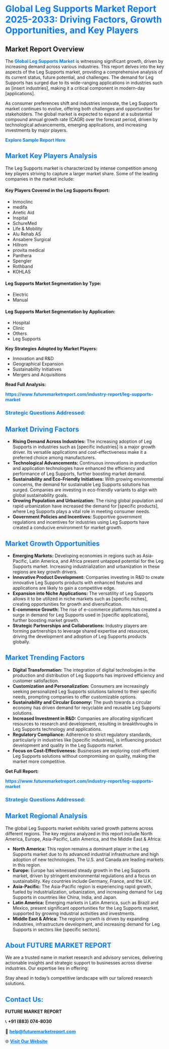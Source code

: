 <h1 style="color: #007BFF;">Global Leg Supports Market Report 2025-2033: Driving Factors, Growth Opportunities, and Key Players</h1>

<section id="overview">
<h2>Market Report Overview</h2>
<p>The <a href="https://www.futuremarketreport.com/industry-report/leg-supports-market" style="color: #007BFF; text-decoration: none;"><strong>Global Leg Supports Market</strong></a> is witnessing significant growth, driven by increasing demand across various industries. This report delves into the key aspects of the Leg Supports market, providing a comprehensive analysis of its current status, future potential, and challenges. The demand for Leg Supports has surged due to its wide-ranging applications in industries such as [insert industries], making it a critical component in modern-day [applications].</p>
<p>As consumer preferences shift and industries innovate, the Leg Supports market continues to evolve, offering both challenges and opportunities for stakeholders. The global market is expected to expand at a substantial compound annual growth rate (CAGR) over the forecast period, driven by technological advancements, emerging applications, and increasing investments by major players.</p>
</section>

<section id="overview">
<p><a href="https://www.futuremarketreport.com/request-sample/reportId=123465" style="color: #007BFF; text-decoration: none;"><strong>Explore Sample Report Here</strong></a></p>
</section>

<section id="key-players">
<h2 style="color: #007BFF;">Market Key Players Analysis</h2>
<p>The Leg Supports market is characterized by intense competition among key players striving to capture a larger market share. Some of the leading companies in the market include:</p>
<h4>Key Players Covered in the Leg Supports Report:</h4>
<ul><li>Inmoclinc</li><li>medifa</li><li>Anetic Aid</li><li>Inspital</li><li>SchureMed</li><li>Life &amp; Mobility</li><li>Alu Rehab AS</li><li>Ansabere Surgical</li><li>Hillrom</li><li>provita medical</li><li>Panthera</li><li>Spengler</li><li>Rothband</li><li>KOHLAS</li></ul>
<h4>Leg Supports Market Segmentation by Type:</h4>
<ul><li>Electric</li><li>Manual</li></ul>

<h4>Leg Supports Market Segmentation by Application:</h4>
<ul><li>Hospital</li><li>Clinic</li><li>Others</li><li>Leg Supports</li></ul>
<p><strong>Key Strategies Adopted by Market Players:</strong></p>
<ul>
<li>Innovation and R&D</li>
<li>Geographical Expansion</li>
<li>Sustainability Initiatives</li>
<li>Mergers and Acquisitions</li>
</ul>
</section>

<section>
<p><strong>Read Full Analysis: </strong></p><a href="https://www.futuremarketreport.com/industry-report/leg-supports-market" style="color: #007BFF; text-decoration: none;"><strong>https://www.futuremarketreport.com/industry-report/leg-supports-market</strong></a>
<h3 style="color: #007BFF;">Strategic Questions Addressed:</h3>
</section>

<section id="driving-factors">
<h2 style="color: #007BFF;">Market Driving Factors</h2>
<ul>
<li><strong>Rising Demand Across Industries:</strong> The increasing adoption of Leg Supports in industries such as [specific industries] is a major growth driver. Its versatile applications and cost-effectiveness make it a preferred choice among manufacturers.</li>
<li><strong>Technological Advancements:</strong> Continuous innovations in production and application technologies have enhanced the efficiency and performance of Leg Supports, further boosting market demand.</li>
<li><strong>Sustainability and Eco-Friendly Initiatives:</strong> With growing environmental concerns, the demand for sustainable Leg Supports solutions has surged. Companies are investing in eco-friendly variants to align with global sustainability goals.</li>
<li><strong>Growing Population and Urbanization:</strong> The rising global population and rapid urbanization have increased the demand for [specific products], where Leg Supports plays a vital role in meeting consumer needs.</li>
<li><strong>Government Policies and Incentives:</strong> Supportive government regulations and incentives for industries using Leg Supports have created a conducive environment for market growth.</li>
</ul>
</section>

<section id="growth-opportunities">
<h2 style="color: #007BFF;">Market Growth Opportunities</h2>
<ul>
<li><strong>Emerging Markets:</strong> Developing economies in regions such as Asia-Pacific, Latin America, and Africa present untapped potential for the Leg Supports market. Increasing industrialization and urbanization in these regions are key growth drivers.</li>
<li><strong>Innovative Product Development:</strong> Companies investing in R&D to create innovative Leg Supports products with enhanced features and applications are likely to gain a competitive edge.</li>
<li><strong>Expansion into Niche Applications:</strong> The versatility of Leg Supports allows it to be utilized in niche markets such as [specific niches], creating opportunities for growth and diversification.</li>
<li><strong>E-commerce Growth:</strong> The rise of e-commerce platforms has created a surge in demand for Leg Supports used in [specific applications], further boosting market growth.</li>
<li><strong>Strategic Partnerships and Collaborations:</strong> Industry players are forming partnerships to leverage shared expertise and resources, driving the development and adoption of Leg Supports products globally.</li>
</ul>
</section>

<section id="trending-factors">
<h2 style="color: #007BFF;">Market Trending Factors</h2>
<ul>
<li><strong>Digital Transformation:</strong> The integration of digital technologies in the production and distribution of Leg Supports has improved efficiency and customer satisfaction.</li>
<li><strong>Customization and Personalization:</strong> Consumers are increasingly seeking personalized Leg Supports solutions tailored to their specific needs, prompting companies to offer customizable options.</li>
<li><strong>Sustainability and Circular Economy:</strong> The push towards a circular economy has driven demand for recyclable and reusable Leg Supports solutions.</li>
<li><strong>Increased Investment in R&D:</strong> Companies are allocating significant resources to research and development, resulting in breakthroughs in Leg Supports technology and applications.</li>
<li><strong>Regulatory Compliance:</strong> Adherence to strict regulatory standards, particularly in industries like [specific industries], is influencing product development and quality in the Leg Supports market.</li>
<li><strong>Focus on Cost-Effectiveness:</strong> Businesses are exploring cost-efficient Leg Supports solutions without compromising on quality, making the market more competitive.</li>
</ul>
</section>

<section>
<p><strong>Get Full Report: </strong></p><a href="https://www.futuremarketreport.com/industry-report/leg-supports-market" style="color: #007BFF; text-decoration: none;"><strong>https://www.futuremarketreport.com/industry-report/leg-supports-market</strong></a>
<h3 style="color: #007BFF;">Strategic Questions Addressed:</h3>
</section>


<section id="regional-analysis">
<h2 style="color: #007BFF;">Market Regional Analysis</h2>
<p>The global Leg Supports market exhibits varied growth patterns across different regions. The key regions analyzed in this report include North America, Europe, Asia-Pacific, Latin America, and the Middle East & Africa:</p>
<ul>
<li><strong>North America:</strong> This region remains a dominant player in the Leg Supports market due to its advanced industrial infrastructure and high adoption of new technologies. The U.S. and Canada are leading markets in this region.</li>
<li><strong>Europe:</strong> Europe has witnessed steady growth in the Leg Supports market, driven by stringent environmental regulations and a focus on sustainability. Key countries include Germany, France, and the U.K.</li>
<li><strong>Asia-Pacific:</strong> The Asia-Pacific region is experiencing rapid growth, fueled by industrialization, urbanization, and increasing demand for Leg Supports in countries like China, India, and Japan.</li>
<li><strong>Latin America:</strong> Emerging markets in Latin America, such as Brazil and Mexico, present significant opportunities for the Leg Supports market, supported by growing industrial activities and investments.</li>
<li><strong>Middle East & Africa:</strong> The region’s growth is driven by expanding industries, infrastructure development, and increasing demand for Leg Supports in sectors like [specific sectors].</li>
</ul>
</section>

<footer>
<h2 style="color: #007BFF;">About FUTURE MARKET REPORT</h2>
<p>We are a trusted name in market research and advisory services, delivering actionable insights and strategic support to businesses across diverse industries. Our expertise lies in offering:</p>

<p>Stay ahead in today’s competitive landscape with our tailored research solutions.</p>

<h2 style="color: #007BFF;">Contact Us:</h2>
<p><strong>FUTURE MARKET REPORT</strong></p>
<p>📞 <strong>+91 (883) 074-8030</strong></p>
<p>📧 <strong><a href="mailto:help@futuremarketreport.com" style="color: #007BFF;">help@futuremarketreport.com</a></strong></p>
<p>🌐 <strong><a href="https://www.futuremarketreport.com/" style="color: #007BFF;">Visit Our Website</a></strong></p>
</footer>